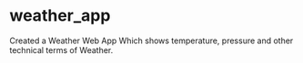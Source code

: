 # weather_app
Created a Weather Web App Which shows temperature, pressure and other technical terms of Weather.
